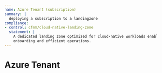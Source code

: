 ```yaml
---
name: Azure Tenant (subscription)
summary: |
  deploying a subscription to a landingzone
compliance:
- control: cfmm/cloud-native-landing-zone
  statement: |
    A dedicated landing zone optimized for cloud-native workloads enables quick
    onboarding and efficient operations.
---
```


# Azure Tenant
